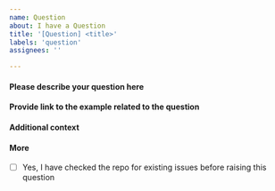 ```yaml
---
name: Question
about: I have a Question
title: '[Question] <title>'
labels: 'question'
assignees: ''

---
```


#### Please describe your question here
<!-- Provide as much information as possible to explain your question -->


#### Provide link to the example related to the question
<!-- Please provide the link to the example related to this question from this repo -->


#### Additional context
<!-- Add any other context or screenshots about the question here -->


#### More

- [ ] Yes, I have checked the repo for existing issues before raising this question
